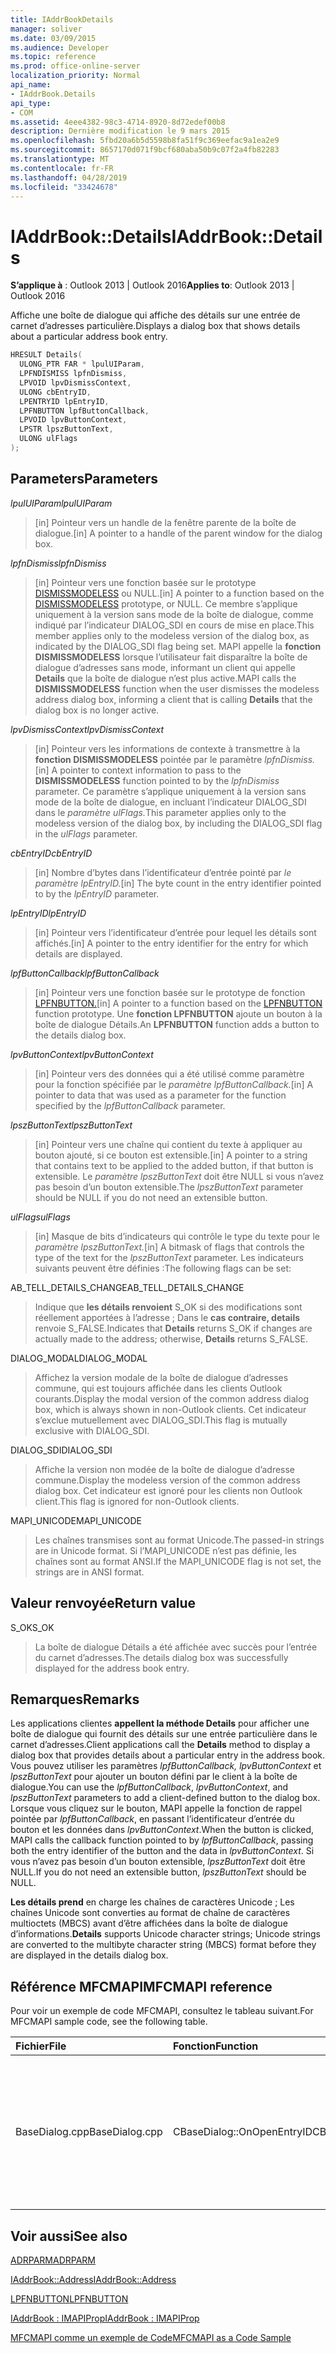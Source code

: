 ```yaml
---
title: IAddrBookDetails
manager: soliver
ms.date: 03/09/2015
ms.audience: Developer
ms.topic: reference
ms.prod: office-online-server
localization_priority: Normal
api_name:
- IAddrBook.Details
api_type:
- COM
ms.assetid: 4eee4382-98c3-4714-8920-8d72edef00b8
description: Dernière modification le 9 mars 2015
ms.openlocfilehash: 5fbd20a6b5d5598b8fa51f9c369eefac9a1ea2e9
ms.sourcegitcommit: 8657170d071f9bcf680aba50b9c07f2a4fb82283
ms.translationtype: MT
ms.contentlocale: fr-FR
ms.lasthandoff: 04/28/2019
ms.locfileid: "33424678"
---
```

# <a name="iaddrbookdetails"></a><span data-ttu-id="ec280-103">IAddrBook::Details</span><span class="sxs-lookup"><span data-stu-id="ec280-103">IAddrBook::Details</span></span>

  
  
<span data-ttu-id="ec280-104">**S’applique à** : Outlook 2013 | Outlook 2016</span><span class="sxs-lookup"><span data-stu-id="ec280-104">**Applies to**: Outlook 2013 | Outlook 2016</span></span> 
  
<span data-ttu-id="ec280-105">Affiche une boîte de dialogue qui affiche des détails sur une entrée de carnet d’adresses particulière.</span><span class="sxs-lookup"><span data-stu-id="ec280-105">Displays a dialog box that shows details about a particular address book entry.</span></span>
  
```cpp
HRESULT Details(
  ULONG_PTR FAR * lpulUIParam,
  LPFNDISMISS lpfnDismiss,
  LPVOID lpvDismissContext,
  ULONG cbEntryID,
  LPENTRYID lpEntryID,
  LPFNBUTTON lpfButtonCallback,
  LPVOID lpvButtonContext,
  LPSTR lpszButtonText,
  ULONG ulFlags
);
```

## <a name="parameters"></a><span data-ttu-id="ec280-106">Parameters</span><span class="sxs-lookup"><span data-stu-id="ec280-106">Parameters</span></span>

 <span data-ttu-id="ec280-107">_lpulUIParam_</span><span class="sxs-lookup"><span data-stu-id="ec280-107">_lpulUIParam_</span></span>
  
> <span data-ttu-id="ec280-108">[in] Pointeur vers un handle de la fenêtre parente de la boîte de dialogue.</span><span class="sxs-lookup"><span data-stu-id="ec280-108">[in] A pointer to a handle of the parent window for the dialog box.</span></span>
    
 <span data-ttu-id="ec280-109">_lpfnDismiss_</span><span class="sxs-lookup"><span data-stu-id="ec280-109">_lpfnDismiss_</span></span>
  
> <span data-ttu-id="ec280-110">[in] Pointeur vers une fonction basée sur le prototype [DISMISSMODELESS](dismissmodeless.md) ou NULL.</span><span class="sxs-lookup"><span data-stu-id="ec280-110">[in] A pointer to a function based on the [DISMISSMODELESS](dismissmodeless.md) prototype, or NULL.</span></span> <span data-ttu-id="ec280-111">Ce membre s’applique uniquement à la version sans mode de la boîte de dialogue, comme indiqué par l’indicateur DIALOG_SDI en cours de mise en place.</span><span class="sxs-lookup"><span data-stu-id="ec280-111">This member applies only to the modeless version of the dialog box, as indicated by the DIALOG_SDI flag being set.</span></span> <span data-ttu-id="ec280-112">MAPI appelle la **fonction DISMISSMODELESS** lorsque l’utilisateur fait disparaître la boîte de dialogue d’adresses sans mode, informant un client qui appelle **Details** que la boîte de dialogue n’est plus active.</span><span class="sxs-lookup"><span data-stu-id="ec280-112">MAPI calls the **DISMISSMODELESS** function when the user dismisses the modeless address dialog box, informing a client that is calling **Details** that the dialog box is no longer active.</span></span> 
    
 <span data-ttu-id="ec280-113">_lpvDismissContext_</span><span class="sxs-lookup"><span data-stu-id="ec280-113">_lpvDismissContext_</span></span>
  
> <span data-ttu-id="ec280-114">[in] Pointeur vers les informations de contexte à transmettre à la **fonction DISMISSMODELESS** pointée par le paramètre _lpfnDismiss._</span><span class="sxs-lookup"><span data-stu-id="ec280-114">[in] A pointer to context information to pass to the **DISMISSMODELESS** function pointed to by the  _lpfnDismiss_ parameter.</span></span> <span data-ttu-id="ec280-115">Ce paramètre s’applique uniquement à la version sans mode de la boîte de dialogue, en incluant l’indicateur DIALOG_SDI dans le _paramètre ulFlags._</span><span class="sxs-lookup"><span data-stu-id="ec280-115">This parameter applies only to the modeless version of the dialog box, by including the DIALOG_SDI flag in the  _ulFlags_ parameter.</span></span> 
    
 <span data-ttu-id="ec280-116">_cbEntryID_</span><span class="sxs-lookup"><span data-stu-id="ec280-116">_cbEntryID_</span></span>
  
> <span data-ttu-id="ec280-117">[in] Nombre d’bytes dans l’identificateur d’entrée pointé par _le paramètre lpEntryID._</span><span class="sxs-lookup"><span data-stu-id="ec280-117">[in] The byte count in the entry identifier pointed to by the  _lpEntryID_ parameter.</span></span> 
    
 <span data-ttu-id="ec280-118">_lpEntryID_</span><span class="sxs-lookup"><span data-stu-id="ec280-118">_lpEntryID_</span></span>
  
> <span data-ttu-id="ec280-119">[in] Pointeur vers l’identificateur d’entrée pour lequel les détails sont affichés.</span><span class="sxs-lookup"><span data-stu-id="ec280-119">[in] A pointer to the entry identifier for the entry for which details are displayed.</span></span>
    
 <span data-ttu-id="ec280-120">_lpfButtonCallback_</span><span class="sxs-lookup"><span data-stu-id="ec280-120">_lpfButtonCallback_</span></span>
  
> <span data-ttu-id="ec280-121">[in] Pointeur vers une fonction basée sur le prototype de fonction [LPFNBUTTON.](lpfnbutton.md)</span><span class="sxs-lookup"><span data-stu-id="ec280-121">[in] A pointer to a function based on the [LPFNBUTTON](lpfnbutton.md) function prototype.</span></span> <span data-ttu-id="ec280-122">Une **fonction LPFNBUTTON** ajoute un bouton à la boîte de dialogue Détails.</span><span class="sxs-lookup"><span data-stu-id="ec280-122">An **LPFNBUTTON** function adds a button to the details dialog box.</span></span> 
    
 <span data-ttu-id="ec280-123">_lpvButtonContext_</span><span class="sxs-lookup"><span data-stu-id="ec280-123">_lpvButtonContext_</span></span>
  
> <span data-ttu-id="ec280-124">[in] Pointeur vers des données qui a été utilisé comme paramètre pour la fonction spécifiée par le _paramètre lpfButtonCallback._</span><span class="sxs-lookup"><span data-stu-id="ec280-124">[in] A pointer to data that was used as a parameter for the function specified by the  _lpfButtonCallback_ parameter.</span></span> 
    
 <span data-ttu-id="ec280-125">_lpszButtonText_</span><span class="sxs-lookup"><span data-stu-id="ec280-125">_lpszButtonText_</span></span>
  
> <span data-ttu-id="ec280-126">[in] Pointeur vers une chaîne qui contient du texte à appliquer au bouton ajouté, si ce bouton est extensible.</span><span class="sxs-lookup"><span data-stu-id="ec280-126">[in] A pointer to a string that contains text to be applied to the added button, if that button is extensible.</span></span> <span data-ttu-id="ec280-127">Le  _paramètre lpszButtonText_ doit être NULL si vous n’avez pas besoin d’un bouton extensible.</span><span class="sxs-lookup"><span data-stu-id="ec280-127">The  _lpszButtonText_ parameter should be NULL if you do not need an extensible button.</span></span> 
    
 <span data-ttu-id="ec280-128">_ulFlags_</span><span class="sxs-lookup"><span data-stu-id="ec280-128">_ulFlags_</span></span>
  
> <span data-ttu-id="ec280-129">[in] Masque de bits d’indicateurs qui contrôle le type du texte pour le _paramètre lpszButtonText._</span><span class="sxs-lookup"><span data-stu-id="ec280-129">[in] A bitmask of flags that controls the type of the text for the  _lpszButtonText_ parameter.</span></span> <span data-ttu-id="ec280-130">Les indicateurs suivants peuvent être définies :</span><span class="sxs-lookup"><span data-stu-id="ec280-130">The following flags can be set:</span></span> 
    
<span data-ttu-id="ec280-131">AB_TELL_DETAILS_CHANGE</span><span class="sxs-lookup"><span data-stu-id="ec280-131">AB_TELL_DETAILS_CHANGE</span></span>
  
> <span data-ttu-id="ec280-132">Indique que **les détails renvoient** S_OK si des modifications sont réellement apportées à l’adresse ; Dans le **cas contraire, details** renvoie S_FALSE.</span><span class="sxs-lookup"><span data-stu-id="ec280-132">Indicates that **Details** returns S_OK if changes are actually made to the address; otherwise, **Details** returns S_FALSE.</span></span> 
    
<span data-ttu-id="ec280-133">DIALOG_MODAL</span><span class="sxs-lookup"><span data-stu-id="ec280-133">DIALOG_MODAL</span></span>
  
> <span data-ttu-id="ec280-134">Affichez la version modale de la boîte de dialogue d’adresses commune, qui est toujours affichée dans les clients Outlook courants.</span><span class="sxs-lookup"><span data-stu-id="ec280-134">Display the modal version of the common address dialog box, which is always shown in non-Outlook clients.</span></span> <span data-ttu-id="ec280-135">Cet indicateur s’exclue mutuellement avec DIALOG_SDI.</span><span class="sxs-lookup"><span data-stu-id="ec280-135">This flag is mutually exclusive with DIALOG_SDI.</span></span>
    
<span data-ttu-id="ec280-136">DIALOG_SDI</span><span class="sxs-lookup"><span data-stu-id="ec280-136">DIALOG_SDI</span></span>
  
>  <span data-ttu-id="ec280-137">Affiche la version non modée de la boîte de dialogue d’adresse commune.</span><span class="sxs-lookup"><span data-stu-id="ec280-137">Display the modeless version of the common address dialog box.</span></span> <span data-ttu-id="ec280-138">Cet indicateur est ignoré pour les clients non Outlook client.</span><span class="sxs-lookup"><span data-stu-id="ec280-138">This flag is ignored for non-Outlook clients.</span></span> 
    
<span data-ttu-id="ec280-139">MAPI_UNICODE</span><span class="sxs-lookup"><span data-stu-id="ec280-139">MAPI_UNICODE</span></span> 
  
> <span data-ttu-id="ec280-140">Les chaînes transmises sont au format Unicode.</span><span class="sxs-lookup"><span data-stu-id="ec280-140">The passed-in strings are in Unicode format.</span></span> <span data-ttu-id="ec280-141">Si l’MAPI_UNICODE n’est pas définie, les chaînes sont au format ANSI.</span><span class="sxs-lookup"><span data-stu-id="ec280-141">If the MAPI_UNICODE flag is not set, the strings are in ANSI format.</span></span>
    
## <a name="return-value"></a><span data-ttu-id="ec280-142">Valeur renvoyée</span><span class="sxs-lookup"><span data-stu-id="ec280-142">Return value</span></span>

<span data-ttu-id="ec280-143">S_OK</span><span class="sxs-lookup"><span data-stu-id="ec280-143">S_OK</span></span> 
  
> <span data-ttu-id="ec280-144">La boîte de dialogue Détails a été affichée avec succès pour l’entrée du carnet d’adresses.</span><span class="sxs-lookup"><span data-stu-id="ec280-144">The details dialog box was successfully displayed for the address book entry.</span></span>
    
## <a name="remarks"></a><span data-ttu-id="ec280-145">Remarques</span><span class="sxs-lookup"><span data-stu-id="ec280-145">Remarks</span></span>

<span data-ttu-id="ec280-146">Les applications clientes **appellent la méthode Details** pour afficher une boîte de dialogue qui fournit des détails sur une entrée particulière dans le carnet d’adresses.</span><span class="sxs-lookup"><span data-stu-id="ec280-146">Client applications call the **Details** method to display a dialog box that provides details about a particular entry in the address book.</span></span> <span data-ttu-id="ec280-147">Vous pouvez utiliser les paramètres  _lpfButtonCallback,_  _lpvButtonContext_ et  _lpszButtonText_ pour ajouter un bouton défini par le client à la boîte de dialogue.</span><span class="sxs-lookup"><span data-stu-id="ec280-147">You can use the  _lpfButtonCallback_,  _lpvButtonContext_, and  _lpszButtonText_ parameters to add a client-defined button to the dialog box.</span></span> <span data-ttu-id="ec280-148">Lorsque vous cliquez sur le bouton, MAPI appelle la fonction de rappel pointée par  _lpfButtonCallback_, en passant l’identificateur d’entrée du bouton et les données dans  _lpvButtonContext_.</span><span class="sxs-lookup"><span data-stu-id="ec280-148">When the button is clicked, MAPI calls the callback function pointed to by  _lpfButtonCallback_, passing both the entry identifier of the button and the data in  _lpvButtonContext_.</span></span> <span data-ttu-id="ec280-149">Si vous n’avez pas besoin d’un bouton extensible,  _lpszButtonText_ doit être NULL.</span><span class="sxs-lookup"><span data-stu-id="ec280-149">If you do not need an extensible button,  _lpszButtonText_ should be NULL.</span></span> 
  
 <span data-ttu-id="ec280-150">**Les détails prend** en charge les chaînes de caractères Unicode ; Les chaînes Unicode sont converties au format de chaîne de caractères multioctets (MBCS) avant d’être affichées dans la boîte de dialogue d’informations.</span><span class="sxs-lookup"><span data-stu-id="ec280-150">**Details** supports Unicode character strings; Unicode strings are converted to the multibyte character string (MBCS) format before they are displayed in the details dialog box.</span></span> 
  
## <a name="mfcmapi-reference"></a><span data-ttu-id="ec280-151">Référence MFCMAPI</span><span class="sxs-lookup"><span data-stu-id="ec280-151">MFCMAPI reference</span></span>

<span data-ttu-id="ec280-152">Pour voir un exemple de code MFCMAPI, consultez le tableau suivant.</span><span class="sxs-lookup"><span data-stu-id="ec280-152">For MFCMAPI sample code, see the following table.</span></span>
  
|<span data-ttu-id="ec280-153">**Fichier**</span><span class="sxs-lookup"><span data-stu-id="ec280-153">**File**</span></span>|<span data-ttu-id="ec280-154">**Fonction**</span><span class="sxs-lookup"><span data-stu-id="ec280-154">**Function**</span></span>|<span data-ttu-id="ec280-155">**Commentaire**</span><span class="sxs-lookup"><span data-stu-id="ec280-155">**Comment**</span></span>|
|:-----|:-----|:-----|
|<span data-ttu-id="ec280-156">BaseDialog.cpp</span><span class="sxs-lookup"><span data-stu-id="ec280-156">BaseDialog.cpp</span></span>  <br/> |<span data-ttu-id="ec280-157">CBaseDialog::OnOpenEntryID</span><span class="sxs-lookup"><span data-stu-id="ec280-157">CBaseDialog::OnOpenEntryID</span></span>  <br/> |<span data-ttu-id="ec280-158">MFCMAPI utilise la **méthode Details** pour afficher une boîte de dialogue qui affiche les détails d’une entrée de carnet d’adresses.</span><span class="sxs-lookup"><span data-stu-id="ec280-158">MFCMAPI uses the **Details** method to display a dialog box that shows the details for an address book entry.</span></span>  <br/> |
   
## <a name="see-also"></a><span data-ttu-id="ec280-159">Voir aussi</span><span class="sxs-lookup"><span data-stu-id="ec280-159">See also</span></span>



[<span data-ttu-id="ec280-160">ADRPARM</span><span class="sxs-lookup"><span data-stu-id="ec280-160">ADRPARM</span></span>](adrparm.md)
  
[<span data-ttu-id="ec280-161">IAddrBook::Address</span><span class="sxs-lookup"><span data-stu-id="ec280-161">IAddrBook::Address</span></span>](iaddrbook-address.md)
  
[<span data-ttu-id="ec280-162">LPFNBUTTON</span><span class="sxs-lookup"><span data-stu-id="ec280-162">LPFNBUTTON</span></span>](lpfnbutton.md)
  
[<span data-ttu-id="ec280-163">IAddrBook : IMAPIProp</span><span class="sxs-lookup"><span data-stu-id="ec280-163">IAddrBook : IMAPIProp</span></span>](iaddrbookimapiprop.md)


[<span data-ttu-id="ec280-164">MFCMAPI comme un exemple de Code</span><span class="sxs-lookup"><span data-stu-id="ec280-164">MFCMAPI as a Code Sample</span></span>](mfcmapi-as-a-code-sample.md)

